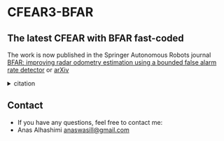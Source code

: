 # CFEAR3-BFAR
## The latest CFEAR with BFAR fast-coded
The work is now published in the Springer Autonomous Robots journal [BFAR: improving radar odometry estimation using a bounded false alarm rate detector](https://link.springer.com/article/10.1007/s10514-024-10176-2) or
[arXiv](https://arxiv.org/abs/2109.09669)

<details>
<summary>citation</summary>
 
```
@article{alhashimi2024bfar,
  title={BFAR: improving radar odometry estimation using a bounded false alarm rate detector},
  author={Alhashimi, Anas and Adolfsson, Daniel and Andreasson, Henrik and Lilienthal, Achim and Magnusson, Martin},
  journal={Autonomous Robots},
  volume={48},
  number={8},
  pages={1--16},
  year={2024},
  publisher={Springer}}

```
</details> 

## Contact
* If you have any questions, feel free to contact me:
* Anas Alhashimi anaswasill@gmail.com
